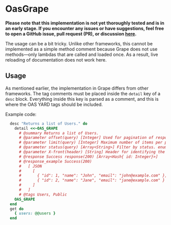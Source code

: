 # OasGrape

**Please note that this implementation is not yet thoroughly tested and is in an early stage. If you encounter any issues or have suggestions, feel free to open a GitHub issue, pull request (PR), or discussion [here](https://github.com/a-chacon/oas_grape).**

The usage can be a bit tricky. Unlike other frameworks, this cannot be implemented as a simple method comment because Grape does not use methods—only lambdas that are called and loaded once. As a result, live reloading of documentation does not work here.

## Usage

As mentioned earlier, the implementation in Grape differs from other frameworks. The tag comments must be placed inside the `detail` key of a `desc` block. Everything inside this key is parsed as a comment, and this is where the OAS YARD tags should be included.

Example code:

```ruby
  desc "Returns a list of Users." do
    detail <<~OAS_GRAPE
      # @summary Returns a list of Users.
      # @parameter offset(query) [Integer] Used for pagination of response data. default: (0) minimum: (0)
      # @parameter limit(query) [Integer] Maximum number of items per page. default: (25) minimum: (1) maximum: (100)
      # @parameter status(query) [Array<String>] Filter by status. enum: (active,inactive,deleted)
      # @parameter X-front(header) [String] Header for identifying the front. minLength: (1) maxLength: (50)
      # @response Success response(200) [Array<Hash{ id: Integer}>]
      # @response_example Success(200)
      #   [ JSON
      #     [
      #       { "id": 1, "name": "John", "email": "john@example.com" },
      #       { "id": 2, "name": "Jane", "email": "jane@example.com" }
      #     ]
      #   ]
      # @tags Users, Public
    OAS_GRAPE
  end
  get do
    { users: @@users }
  end
```
